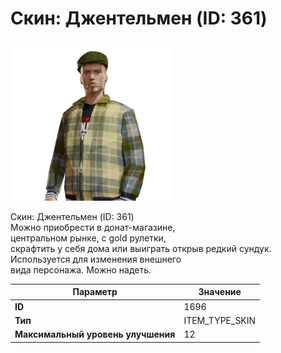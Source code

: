 # Скин: Джентельмен (ID: 361)

![Item Image](../img/1696.webp?raw=true)

Скин: Джентельмен (ID: 361)<br>Можно приобрести в донат-магазине,<br>центральном рынке, с gold рулетки,<br>скрафтить у себя дома или выиграть открыв редкий сундук.<br>Используется для изменения внешнего<br>вида персонажа. Можно надеть.


| Параметр | Значение |
|----------|----------|
| **ID** | 1696 |
| **Тип** | ITEM_TYPE_SKIN |
| **Максимальный уровень улучшения** | 12 |

